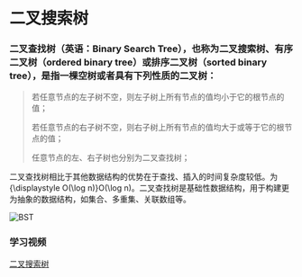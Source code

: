 # 二叉搜索树

### 二叉查找树（英语：Binary Search Tree），也称为二叉搜索树、有序二叉树（ordered binary tree）或排序二叉树（sorted binary tree），是指一棵空树或者具有下列性质的二叉树：
    
>若任意节点的左子树不空，则左子树上所有节点的值均小于它的根节点的值；
>
>若任意节点的右子树不空，则右子树上所有节点的值均大于或等于它的根节点的值；
>
>任意节点的左、右子树也分别为二叉查找树；

二叉查找树相比于其他数据结构的优势在于查找、插入的时间复杂度较低。为{\displaystyle O(\log n)}O(\log n)。二叉查找树是基础性数据结构，用于构建更为抽象的数据结构，如集合、多重集、关联数组等。 

![BST](https://zh.wikipedia.org/wiki/%E4%BA%8C%E5%85%83%E6%90%9C%E5%B0%8B%E6%A8%B9#/media/File:Binary_search_tree.svg)

### 学习视频

[二叉搜索树](https://www.youtube.com/watch?v=GtflM7nUrU0)